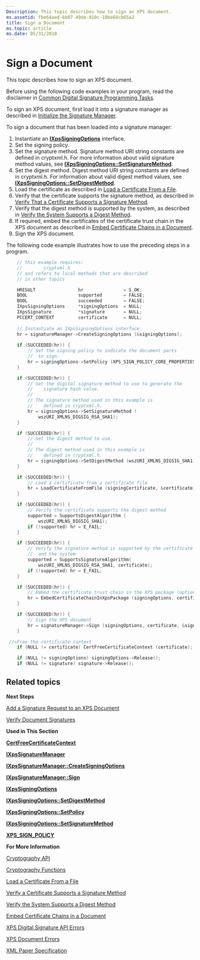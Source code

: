 ```yaml
---
Description: This topic describes how to sign an XPS document.
ms.assetid: fbe64aed-6b07-49de-910c-18be68cb65a2
title: Sign a Document
ms.topic: article
ms.date: 05/31/2018
---
```


# Sign a Document

This topic describes how to sign an XPS document.

Before using the following code examples in your program, read the disclaimer in [Common Digital Signature Programming Tasks](basic-digital-signature-programming-tasks.md).

To sign an XPS document, first load it into a signature manager as described in [Initialize the Signature Manager](initialize-the-signature-manager.md).

To sign a document that has been loaded into a signature manager:

1.  Instantiate an [**IXpsSigningOptions**](/windows/desktop/api/xpsdigitalsignature/nn-xpsdigitalsignature-ixpssigningoptions) interface.
2.  Set the signing policy.
3.  Set the signature method. Signature method URI string constants are defined in cryptxml.h. For more information about valid signature method values, see [**IXpsSigningOptions::SetSignatureMethod**](/windows/desktop/api/xpsdigitalsignature/nf-xpsdigitalsignature-ixpssigningoptions-setsignaturemethod).
4.  Set the digest method. Digest method URI string constants are defined in cryptxml.h. For information about valid digest method values, see [**IXpsSigningOptions::SetDigestMethod**](/windows/desktop/api/xpsdigitalsignature/nf-xpsdigitalsignature-ixpssigningoptions-setdigestmethod).
5.  Load the certificate as described in [Load a Certificate From a File](load-a-certificate-from-a-file.md).
6.  Verify that the certificate supports the signature method, as described in [Verify That a Certificate Supports a Signature Method](verify-a-certificate-supports-a-signature-method.md).
7.  Verify that the digest method is supported by the system, as described in [Verify the System Supports a Digest Method](verify-a-certificate-supports-a-digest-method.md).
8.  If required, embed the certificates of the certificate trust chain in the XPS document as described in [Embed Certificate Chains in a Document](embedding-certificate-trust-chains-in-a-document.md).
9.  Sign the XPS document.

The following code example illustrates how to use the preceding steps in a program.


```C++
    // this example requires:
    //        cryptxml.h
    // and refers to local methods that are described
    // in other topics

    HRESULT                hr               = S_OK;
    BOOL                   supported        = FALSE;
    BOOL                   succeeded        = FALSE;
    IXpsSigningOptions     *signingOptions  = NULL;
    IXpsSignature          *signature       = NULL;
    PCCERT_CONTEXT         certificate      = NULL;
    
    // Instantiate an IXpsSigningOptions interface.
    hr = signatureManager->CreateSigningOptions (&signingOptions);
    
    if (SUCCEEDED(hr)) {
        // Set the signing policy to indicate the document parts 
        //  to sign.
        hr = signingOptions->SetPolicy (XPS_SIGN_POLICY_CORE_PROPERTIES);
    }

    if (SUCCEEDED(hr)) {
        // Set the digital signature method to use to generate the 
        //    signature hash value. 
        //
        // The signature method used in this example is 
        //    defined in cryptxml.h.
        hr = signingOptions->SetSignatureMethod (
            wszURI_XMLNS_DIGSIG_RSA_SHA1);
    }

    if (SUCCEEDED(hr)) {
        // Set the digest method to use.
        //
        // The digest method used in this example is 
        //    defined in cryptxml.h.
        hr = signingOptions->SetDigestMethod (wszURI_XMLNS_DIGSIG_SHA1);
    }

    if (SUCCEEDED(hr)) {
        // Load a certificate from a certificate file
        hr = LoadCertificateFromFile (signingCertificate, &certificate);
    }

    if (SUCCEEDED(hr)) {
        // Verify the certificate supports the digest method
        supported = SupportsDigestAlgorithm (
            wszURI_XMLNS_DIGSIG_SHA1);
        if (!supported) hr = E_FAIL;
    }

    if (SUCCEEDED(hr)) {
        // Verify the signature method is supported by the certificate
        //  and the system
        supported = SupportsSignatureAlgorithm(
            wszURI_XMLNS_DIGSIG_RSA_SHA1, certificate);
        if (!supported) hr = E_FAIL;
    }

    if (SUCCEEDED(hr)) {
        // Embed the certificate trust chain in the XPS package (optional).
        hr = EmbedCertificateChainInXpsPackage (signingOptions, certificate);
    }

    if (SUCCEEDED(hr)) {
        // Sign the XPS document
        hr = signatureManager->Sign (signingOptions, certificate, &signature);
    }

 //<Free the certificate context
    if (NULL != certificate) CertFreeCertificateContext (certificate);

    if (NULL != signingOptions) signingOptions->Release();
    if (NULL != signature) signature->Release();
```



## Related topics

<dl> <dt>

**Next Steps**
</dt> <dt>

[Add a Signature Request to an XPS Document](add-a-signature-request-to-a-document.md)
</dt> <dt>

[Verify Document Signatures](verify-document-signatures.md)
</dt> <dt>

**Used in This Section**
</dt> <dt>

[**CertFreeCertificateContext**](/windows/desktop/api/wincrypt/nf-wincrypt-certfreecertificatecontext)
</dt> <dt>

[**IXpsSignatureManager**](/windows/desktop/api/xpsdigitalsignature/nn-xpsdigitalsignature-ixpssignaturemanager)
</dt> <dt>

[**IXpsSignatureManager::CreateSigningOptions**](/windows/desktop/api/xpsdigitalsignature/nf-xpsdigitalsignature-ixpssignaturemanager-createsigningoptions)
</dt> <dt>

[**IXpsSignatureManager::Sign**](/windows/desktop/api/xpsdigitalsignature/nf-xpsdigitalsignature-ixpssignaturemanager-sign)
</dt> <dt>

[**IXpsSigningOptions**](/windows/desktop/api/xpsdigitalsignature/nn-xpsdigitalsignature-ixpssigningoptions)
</dt> <dt>

[**IXpsSigningOptions::SetDigestMethod**](/windows/desktop/api/xpsdigitalsignature/nf-xpsdigitalsignature-ixpssigningoptions-setdigestmethod)
</dt> <dt>

[**IXpsSigningOptions::SetPolicy**](/windows/desktop/api/xpsdigitalsignature/nf-xpsdigitalsignature-ixpssigningoptions-setpolicy)
</dt> <dt>

[**IXpsSigningOptions::SetSignatureMethod**](/windows/desktop/api/xpsdigitalsignature/nf-xpsdigitalsignature-ixpssigningoptions-setsignaturemethod)
</dt> <dt>

[**XPS\_SIGN\_POLICY**](/windows/win32/api/xpsdigitalsignature/ne-xpsdigitalsignature-xps_sign_policy)
</dt> <dt>

**For More Information**
</dt> <dt>

[Cryptography API](/windows/desktop/SecCrypto/cryptography-portal)
</dt> <dt>

[Cryptography Functions](/windows/desktop/SecCrypto/cryptography-functions)
</dt> <dt>

[Load a Certificate From a File](load-a-certificate-from-a-file.md)
</dt> <dt>

[Verify a Certificate Supports a Signature Method](verify-a-certificate-supports-a-signature-method.md)
</dt> <dt>

[Verify the System Supports a Digest Method](verify-a-certificate-supports-a-digest-method.md)
</dt> <dt>

[Embed Certificate Chains in a Document](embedding-certificate-trust-chains-in-a-document.md)
</dt> <dt>

[XPS Digital Signature API Errors](xps-digital-signatures-errors.md)
</dt> <dt>

[XPS Document Errors](xps-document-errors.md)
</dt> <dt>

[XML Paper Specification](https://www.ecma-international.org/activities/XML%20Paper%20Specification/XPS%20Standard%20WD%201.6.pdf)
</dt> </dl>

 

 

